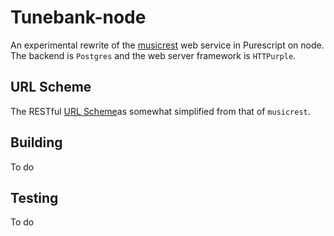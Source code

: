 # Tunebank-node

An experimental rewrite of the [musicrest](https://github.com/newlandsvalley/musicrest) web service in Purescript on node. The backend is `Postgres` and the web server framework is `HTTPurple`.


## URL Scheme

The RESTful [URL Scheme](https://github.com/newlandsvalley/Tunebank-node/blob/master/URL-SCHEME.md)as somewhat simplified from that of `musicrest`.

## Building 

To do

## Testing

To do